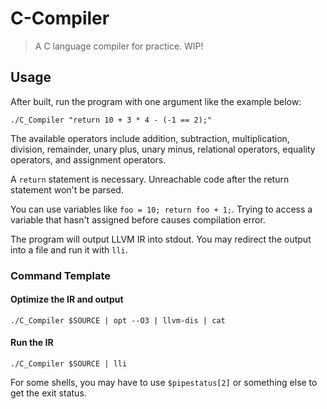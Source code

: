 # C-Compiler

> A C language compiler for practice.
> WIP!

## Usage

After built, run the program with one argument like the example below:

```shell
./C_Compiler "return 10 + 3 * 4 - (-1 == 2);"
```

The available operators include addition, subtraction, multiplication, division, remainder,
unary plus, unary minus, relational operators, equality operators, and assignment operators.

A `return` statement is necessary.
Unreachable code after the return statement won't be parsed.

You can use variables like `foo = 10; return foo + 1;`.
Trying to access a variable that hasn't assigned before causes compilation error.

The program will output LLVM IR into stdout.
You may redirect the output into a file and run it with `lli`.

### Command Template

#### Optimize the IR and output

```shell
./C_Compiler $SOURCE | opt --O3 | llvm-dis | cat
```

#### Run the IR

```shell
./C_Compiler $SOURCE | lli
```

For some shells, you may have to use `$pipestatus[2]` or something else to get the exit status.
